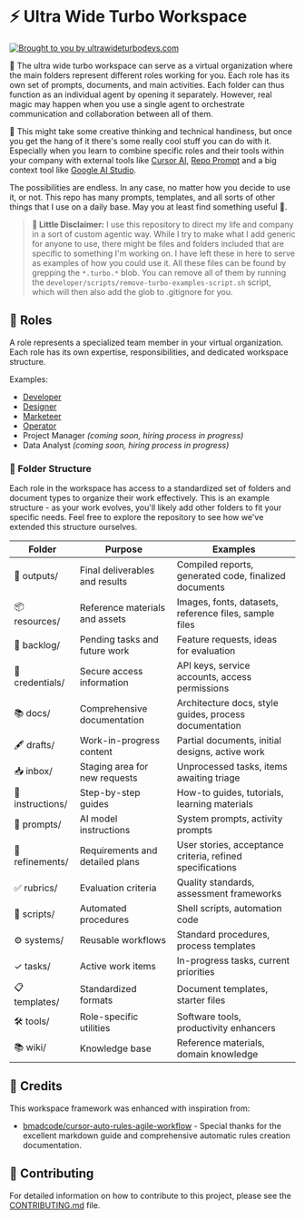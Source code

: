 # ⚡ Ultra Wide Turbo Workspace

[![Brought to you by ultrawideturbodevs.com](https://img.shields.io/badge/Brought%20to%20you%20by-ultrawideturbodevs.com-blue?style=for-the-badge&logo=data:image/svg+xml;base64,PHN2ZyB4bWxucz0iaHR0cDovL3d3dy53My5vcmcvMjAwMC9zdmciIHZpZXdCb3g9IjAgMCAyNCAyNCI+PHBhdGggZmlsbD0id2hpdGUiIGQ9Ik0xMiAyQzYuNDggMiAyIDYuNDggMiAxMnM0LjQ4IDEwIDEwIDEwIDEwLTQuNDggMTAtMTBTMTcuNTIgMiAxMiAyem0xIDE1aC0ydi0yaDJ2MnptMC00aC0yVjdoMnY2eiIvPjwvc3ZnPg==)](https://ultrawideturbodevs.com)

🎩  The ultra wide turbo workspace can serve as a virtual organization where the main folders represent different roles working for you. Each role has its own set of prompts, documents, and main activities. Each folder can thus function as an individual agent by opening it separately. However, real magic may happen when you use a single agent to orchestrate communication and collaboration between all of them.

💭 This might take some creative thinking and technical handiness, but once you get the hang of it there's some really cool stuff you can do with it. Especially when you learn to combine specific roles and their tools within your company with external tools like [Cursor AI](https://www.cursor.com/ai-chatbot), [Repo Prompt](https://www.repoprompt.com/) and a big context tool like [Google AI Studio](https://aistudio.google.com/).

The possibilities are endless. In any case, no matter how you decide to use it, or not. This repo has many prompts, templates, and all sorts of other things that I use on a daily base. May you at least find something useful 🤙.

> **💭 Little Disclaimer:** I use this repository to direct my life and company in a sort of custom agentic way. While I try to make what I add generic for anyone to use, there might be files and folders included that are specific to something I'm working on. I have left these in here to serve as examples of how you could use it. All these files can be found by grepping the `*.turbo.*` blob. You can remove all of them by running the `developer/scripts/remove-turbo-examples-script.sh` script, which will then also add the glob to .gitignore for you.

## 👥 Roles

A role represents a specialized team member in your virtual organization. Each role has its own expertise, responsibilities, and dedicated workspace structure.

Examples:

- [Developer](developer/)
- [Designer](designer/)
- [Marketeer](marketeer/)
- [Operator](operator/)
- Project Manager *(coming soon, hiring process in progress)*
- Data Analyst *(coming soon, hiring process in progress)*

### 📁 Folder Structure

Each role in the workspace has access to a standardized set of folders and document types to organize their work effectively. This is an example structure - as your work evolves, you'll likely add other folders to fit your specific needs. Feel free to explore the repository to see how we've extended this structure ourselves.

| Folder           | Purpose                         | Examples                                                  |
|------------------|---------------------------------|-----------------------------------------------------------|
| 🎨 outputs/      | Final deliverables and results  | Compiled reports, generated code, finalized documents     |
| 📦 resources/    | Reference materials and assets  | Images, fonts, datasets, reference files, sample files    |
| 📝 backlog/      | Pending tasks and future work   | Feature requests, ideas for evaluation                    |
| 🔑 credentials/  | Secure access information       | API keys, service accounts, access permissions            |
| 📚 docs/         | Comprehensive documentation     | Architecture docs, style guides, process documentation    |
| 🖋️ drafts/      | Work-in-progress content        | Partial documents, initial designs, active work           |
| 📥 inbox/        | Staging area for new requests   | Unprocessed tasks, items awaiting triage                  |
| 📘 instructions/ | Step-by-step guides             | How-to guides, tutorials, learning materials              |
| 💬 prompts/      | AI model instructions           | System prompts, activity prompts                          |
| 📝 refinements/  | Requirements and detailed plans | User stories, acceptance criteria, refined specifications |
| ✅ rubrics/       | Evaluation criteria             | Quality standards, assessment frameworks                  |
| 📜 scripts/      | Automated procedures            | Shell scripts, automation code                            |
| ⚙️ systems/      | Reusable workflows              | Standard procedures, process templates                    |
| ✓ tasks/         | Active work items               | In-progress tasks, current priorities                     |
| 📋 templates/    | Standardized formats            | Document templates, starter files                         |
| 🛠️ tools/       | Role-specific utilities         | Software tools, productivity enhancers                    |
| 📚 wiki/         | Knowledge base                  | Reference materials, domain knowledge                     |

## 💎 Credits

This workspace framework was enhanced with inspiration from:

- [bmadcode/cursor-auto-rules-agile-workflow](https://github.com/bmadcode/cursor-auto-rules-agile-workflow) - Special thanks for the excellent markdown guide and comprehensive automatic rules creation documentation.

## 🤝 Contributing

For detailed information on how to contribute to this project, please see the [CONTRIBUTING.md](CONTRIBUTING.md) file.
